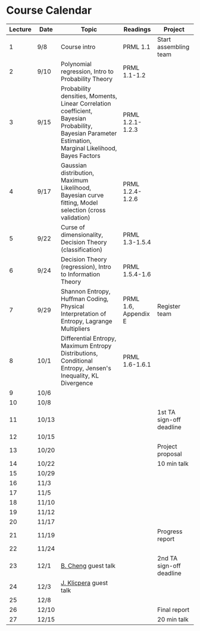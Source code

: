 # Course Calendar

Lecture | Date  | Topic                                                                                                                                                   | Readings             | Project
--------|-------|---------------------------------------------------------------------------------------------------------------------------------------------------------|----------------------|-------------------------
1       | 9/8   | Course intro                                                                                                                                            | PRML 1.1             | Start assembling team
2       | 9/10  | Polynomial regression, Intro to Probability Theory                                                                                                      | PRML 1.1-1.2         |
3       | 9/15  | Probability densities, Moments, Linear Correlation coefficient, Bayesian Probability, Bayesian Parameter Estimation, Marginal Likelihood, Bayes Factors | PRML 1.2.1-1.2.3     |
4       | 9/17  | Gaussian distribution, Maximum Likelihood, Bayesian curve fitting, Model selection (cross validation)                                                   | PRML 1.2.4-1.2.6     |
5       | 9/22  | Curse of dimensionality, Decision Theory (classification)                                                                                               | PRML 1.3-1.5.4       |
6       | 9/24  | Decision Theory (regression), Intro to Information Theory                                                                                               | PRML 1.5.4-1.6       |
7       | 9/29  | Shannon Entropy, Huffman Coding, Physical Interpretation of Entropy, Lagrange Multipliers                                                               | PRML 1.6, Appendix E | Register team
8       | 10/1  | Differential Entropy, Maximum Entropy Distributions, Conditional Entropy, Jensen's Inequality, KL Divergence                                            | PRML 1.6-1.6.1       |
9       | 10/6  |                                                                                                                                                         |                      |
10      | 10/8  |                                                                                                                                                         |                      |
11      | 10/13 |                                                                                                                                                         |                      | 1st TA sign-off deadline
12      | 10/15 |                                                                                                                                                         |                      |
13      | 10/20 |                                                                                                                                                         |                      | Project proposal
14      | 10/22 |                                                                                                                                                         |                      | 10 min talk
15      | 10/29 |                                                                                                                                                         |                      |
16      | 11/3  |                                                                                                                                                         |                      |
17      | 11/5  |                                                                                                                                                         |                      |
18      | 11/10 |                                                                                                                                                         |                      |
19      | 11/12 |                                                                                                                                                         |                      |
20      | 11/17 |                                                                                                                                                         |                      |
21      | 11/19 |                                                                                                                                                         |                      | Progress report
22      | 11/24 |                                                                                                                                                         |                      |
23      | 12/1  | [B. Cheng](https://sites.google.com/site/tonicbq/about-me?authuser=0) guest talk                                                                        |                      | 2nd TA sign-off deadline
24      | 12/3  | [J. Klicpera](https://www.in.tum.de/en/daml/team/johannes-klicpera/) guest talk                                                                         |                      |
25      | 12/8  |                                                                                                                                                         |                      |
26      | 12/10 |                                                                                                                                                         |                      | Final report
27      | 12/15 |                                                                                                                                                         |                      | 20 min talk
